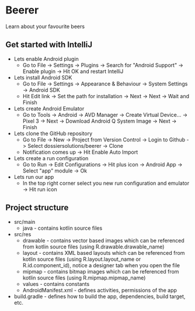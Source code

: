 # Beerer
Learn about your favourite beers

## Get started with IntelliJ
- Lets enable Android plugin
    - Go to File -> Settings -> Plugins -> Search for "Android Support" -> Enable plugin -> Hit OK and restart IntelliJ 
- Lets install Android SDK
    - Go to File -> Settings -> Appearance & Behaviour -> System Settings -> Android SDK
    - Hit Edit link -> Set the path for installation -> Next -> Next -> Wait and Finish
- Lets create Android Emulator
    - Go to Tools -> Android -> AVD Manager -> Create Virtual Device... -> Pixel 3 -> Next -> Download Android Q System Image -> Next -> Finish
- Lets clone the GitHub repository 
    - Go to File -> New -> Project from Version Control -> Login to Github -> Select dossiersolutions/beerer -> Clone
    - Notification comes up -> Hit Enable Auto Import
- Lets create a run configuration
    - Go to Run -> Edit Configurations -> Hit plus icon -> Android App -> Select "app" module -> Ok
- Lets run our app
    - In the top right corner select you new run configuration and emulator -> Hit run icon
    
## Project structure
- src/main
    - java - contains kotlin source files
- src/res
    - drawable - contains vector based images which can be referenced from kotlin source files (using R.drawable.drawable_name)
    - layout - contains XML based layouts which can be referenced from kotlin source files (using R.layout.layout_name or R.id.component_id), notice a designer tab when you open the file
    - mipmap - contains bitmap images which can be referenced from kotlin source files (using R.mipmap.mipmap_name)
    - values - contains constants
    - AndroidManifest.xml - defines activities, permissions of the app 
- build.gradle - defines how to build the app, dependencies, build target, etc.